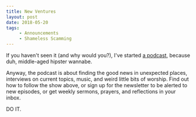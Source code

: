 ```yaml
---
title: New Ventures
layout: post
date: 2018-05-20
tags: 
     - Announcements
     - Shameless Scamming
---
```


If you haven't seen it (and why would you?), I've started <a href="http://www.strangerjesus.com/">a podcast</a>, because duh, middle-aged hipster wannabe.

Anyway, the podcast is about finding the good news in unexpected places, interviews on current topics, music, and weird little bits of worship. Find out how to follow the show above, or <a href="https://mailchi.mp/8e18f656201a/stranger-jesus-e-newsletter"></a> sign up for the newsletter to be alerted to new episodes, or get weekly sermons, prayers, and reflections in your inbox.

DO IT.